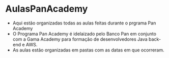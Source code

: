 # AulasPanAcademy

- Aqui estão organizadas todas as aulas feitas durante o prgrama Pan Academy
- O Programa Pan Academy é idelaizado pelo Banco Pan em conjunto com a Gama Academy para formação de desenvolvedores Java back-end e AWS.
- As aulas estão organizadas em pastas com as datas em que ocorreram.
